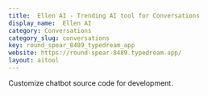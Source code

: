 ```yaml
---
title:  Ellen AI - Trending AI tool for Conversations
display_name:  Ellen AI
category: Conversations
category_slug: conversations
key: round_spear_8489_typedream_app
website: https://round-spear-8489.typedream.app/
layout: aitool
---
```


Customize chatbot source code for development.
